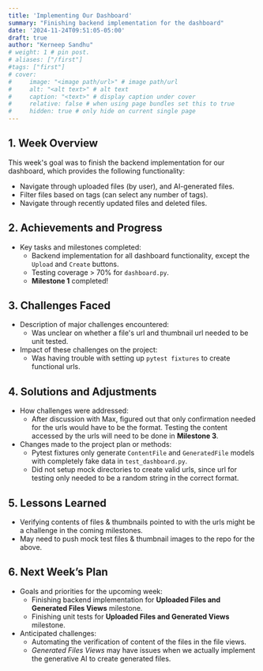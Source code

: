 ```yaml
---
title: 'Implementing Our Dashboard'
summary: "Finishing backend implementation for the dashboard"
date: '2024-11-24T09:51:05-05:00'
draft: true
author: "Kerneep Sandhu"
# weight: 1 # pin post.
# aliases: ["/first"]
#tags: ["first"]
# cover:
#     image: "<image path/url>" # image path/url
#     alt: "<alt text>" # alt text
#     caption: "<text>" # display caption under cover
#     relative: false # when using page bundles set this to true
#     hidden: true # only hide on current single page
---
```


## 1. Week Overview
This week's goal was to finish the backend implementation for our dashboard, which provides the following functionality:
 - Navigate through uploaded files (by user), and AI-generated files.
 - Filter files based on tags (can select any number of tags).
 - Navigate through recently updated files and deleted files.

## 2. Achievements and Progress
- Key tasks and milestones completed:
  - Backend implementation for all dashboard functionality, except the `Upload` and `Create` buttons.
  - Testing coverage > 70% for `dashboard.py`.
  - **Milestone 1** completed!

## 3. Challenges Faced
- Description of major challenges encountered:
  - Was unclear on whether a file's url and thumbnail url needed to be unit tested.
- Impact of these challenges on the project:
  - Was having trouble with setting up `pytest fixtures` to create functional urls.

## 4. Solutions and Adjustments
- How challenges were addressed:
  - After discussion with Max, figured out that only confirmation needed for the urls would have to be the format. Testing the content accessed by the urls will need to be done in **Milestone 3**.
- Changes made to the project plan or methods:
  - Pytest fixtures only generate `ContentFile` and `GeneratedFile` models with completely fake data in `test_dashboard.py`.
  - Did not setup mock directories to create valid urls, since url for testing only needed to be a random string in the correct format.

## 5. Lessons Learned
- Verifying contents of files & thumbnails pointed to with the urls might be a challenge in the coming milestones.
- May need to push mock test files & thumbnail images to the repo for the above.

## 6. Next Week’s Plan
- Goals and priorities for the upcoming week:
  - Finishing backend implementation for **Uploaded Files and Generated Files Views** milestone.
  - Finishing unit tests for **Uploaded Files and Generated Views** milestone.
- Anticipated challenges:
  - Automating the verification of content of the files in the file views.
  - *Generated Files Views* may have issues when we actually implement the generative AI to create generated files.